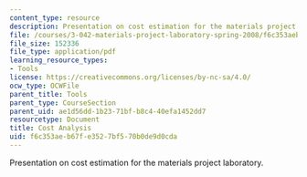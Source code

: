 ```yaml
---
content_type: resource
description: Presentation on cost estimation for the materials project laboratory.
file: /courses/3-042-materials-project-laboratory-spring-2008/f6c353aeb67fe3527bf570b0de9d0cda_costest.pdf
file_size: 152336
file_type: application/pdf
learning_resource_types:
- Tools
license: https://creativecommons.org/licenses/by-nc-sa/4.0/
ocw_type: OCWFile
parent_title: Tools
parent_type: CourseSection
parent_uid: ae1d56dd-1b23-71bf-b8c4-40efa1452dd7
resourcetype: Document
title: Cost Analysis
uid: f6c353ae-b67f-e352-7bf5-70b0de9d0cda
---
```

Presentation on cost estimation for the materials project laboratory.